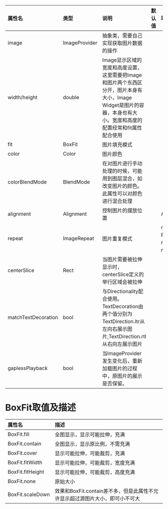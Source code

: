 |  属性名 | 类型 | 说明 | 默认值 | 取值 |
| :--------- | :------ | :------- | :------ | :------- |
| image | ImageProvider | 抽象类，需要自己实现获取图片数据的操作 | | |
| width/height | double | Image显示区域的宽度和高度设置，这里需要把Image和图片两个东西区分开，图片本身有大小，Image Widget是图片的容器，本身也有大小。宽度和高度的配置经常和fit属性配合使用 |  |  |
| fit | BoxFit | 图片填充模式 | | |
| color | Color | 图片颜色 | | |
| colorBlendMode | BlendMode | 在对图片进行手动处理的时候，可能用到图层混合，如改变图片的颜色。此属性可以对颜色进行混合处理 | | |
| alignment | Alignment | 控制图片的摆放位置 |  | Alignment.bottomRight |
| repeat | ImageRepeat | 图片重复模式 | | noRepeat 不重复，Repeat为x,y方向重复，repeatX为x方向重复，repeatY方向重复 |
| centerSlice | Rect | 当图片需要被拉伸显示时，centerSlice定义的举行区域会被拉伸 | | |
| matchTextDecoration | bool | 与Directionality配合使用。TextDecoration由两个值分别为TextDirection.ltr从左向右展示图片,TextDirection.rtl从右向左展示图片 | | |
| gaplessPlayback | bool | 当ImageProvider发生变化后，重新加载图片的过程中，原图片的展示是否保留。| | |

# BoxFit取值及描述
|  属性名 | 描述 | 
| :--------- | :------ | 
| BoxFit.fill | 全图显示，显示可能拉伸，充满 |
| BoxFit.contain  | 全图显示，显示原比例，不需充满 |
| BoxFit.cover | 显示可能拉伸，可能裁剪，充满  |
| BoxFit.fitWidth | 显示可能拉伸，可能裁剪，宽度充满 |
| BoxFit.fitHeight | 显示可能拉伸，可能裁剪，高度充满 |
| BoxFit.none | 原始大小 |
| BoxFit.scaleDown | 效果和BoxFit.contain差不多，但是此属性不允许显示超过源图片大小，即可小不可大 |